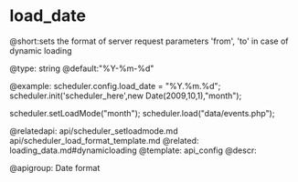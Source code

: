 load_date
=============
@short:sets the format of server request parameters 'from', 'to' in case of dynamic loading
	

@type: string
@default:"%Y-%m-%d"

@example:
scheduler.config.load_date = "%Y.%m.%d";
scheduler.init('scheduler_here',new Date(2009,10,1),"month");

scheduler.setLoadMode("month");
scheduler.load("data/events.php");

@relatedapi:
	api/scheduler_setloadmode.md
    api/scheduler_load_format_template.md
@related:
	loading_data.md#dynamicloading
@template:	api_config
@descr:

@apigroup: Date format

